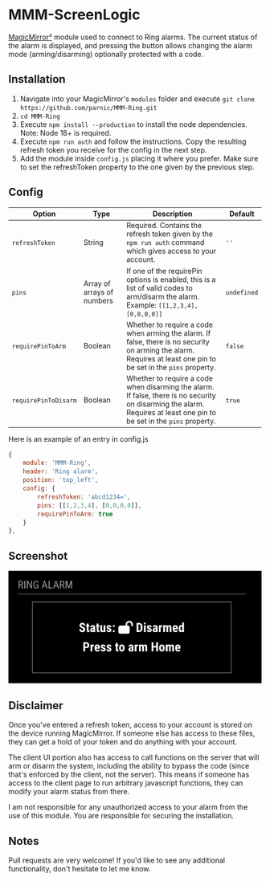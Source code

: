 # MMM-ScreenLogic

[MagicMirror²](https://github.com/MichMich/MagicMirror) module used to connect to Ring alarms. The current status of the alarm is displayed, and pressing the button allows changing the alarm mode (arming/disarming) optionally protected with a code.

## Installation

1. Navigate into your MagicMirror's `modules` folder and execute `git clone https://github.com/parnic/MMM-Ring.git`
2. `cd MMM-Ring`
3. Execute `npm install --production` to install the node dependencies. Note: Node 18+ is required.
4. Execute `npm run auth` and follow the instructions. Copy the resulting refresh token you receive for the config in the next step.
5. Add the module inside `config.js` placing it where you prefer. Make sure to set the refreshToken property to the one given by the previous step.

## Config

|Option|Type|Description|Default|
|---|---|---|---|
|`refreshToken`|String|Required. Contains the refresh token given by the `npm run auth` command which gives access to your account.|`''`|
|`pins`|Array of arrays of numbers|If one of the requirePin options is enabled, this is a list of valid codes to arm/disarm the alarm. Example: `[[1,2,3,4], [0,0,0,0]]`|`undefined`|
|`requirePinToArm`|Boolean|Whether to require a code when arming the alarm. If false, there is no security on arming the alarm. Requires at least one pin to be set in the `pins` property.|`false`|
|`requirePinToDisarm`|Boolean|Whether to require a code when disarming the alarm. If false, there is no security on disarming the alarm. Requires at least one pin to be set in the `pins` property.|`true`|

Here is an example of an entry in config.js

```js
{
    module: 'MMM-Ring',
    header: 'Ring alarm',
    position: 'top_left',
    config: {
        refreshToken: 'abcd1234=',
        pins: [[1,2,3,4], [0,0,0,0]],
        requirePinToArm: true
    }
},
```

## Screenshot

![Screenshot](/screenshot.png?raw=true "disarmed")

## Disclaimer

Once you've entered a refresh token, access to your account is stored on the device running MagicMirror. If someone else has access to these files, they can get a hold of your token and do anything with your account.

The client UI portion also has access to call functions on the server that will arm or disarm the system, including the ability to bypass the code (since that's enforced by the client, not the server). This means if someone has access to the client page to run arbitrary javascript functions, they can modify your alarm status from there.

I am not responsible for any unauthorized access to your alarm from the use of this module. You are responsible for securing the installation.

## Notes

Pull requests are very welcome! If you'd like to see any additional functionality, don't hesitate to let me know.

